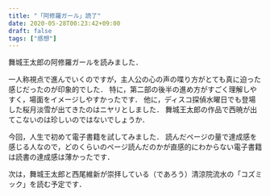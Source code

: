 ```yaml
---
title: "「阿修羅ガール」読了"
date: 2020-05-28T00:23:42+09:00
draft: false
tags: ["感想"]
---
```


舞城王太郎の阿修羅ガールを読みました．

一人称視点で進んでいくのですが，主人公の心の声の喋り方がとても真に迫った感じだったのが印象的でした．
特に，第二部の後半の進め方がすごく理解しやすく，場面をイメージしやすかったです．
他に，ディスコ探偵水曜日でも登場した桜月淡雪が出てきたのはニヤリとしました．
舞城王太郎の作品で西暁が出てこないのは珍しいのではないでしょうか．

今回，人生で初めて電子書籍を試してみました．
読んだページの量で達成感を感じる人なので，どのくらいのページ読んだのかが直感的にわからない電子書籍は読書の達成感は薄かったです．

次は，舞城王太郎と西尾維新が崇拝している（であろう）清涼院流水の「コズミック」を読む予定です．
